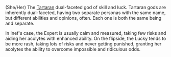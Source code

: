 (She/Her) The [Tartaran](Tartarus) dual-faceted god of skill and luck. Tartaran gods are inherently dual-faceted, having two separate personas with the same name, but different abilities and opinions, often. Each one is both the same being and separate.

In Inef's case, the Expert is usually calm and measured, taking few risks and aiding her acolytes with enhanced ability. On the flipside, the Lucky tends to be more rash, taking lots of risks and never getting punished, granting her acolytes the ability to overcome impossible and ridiculous odds.